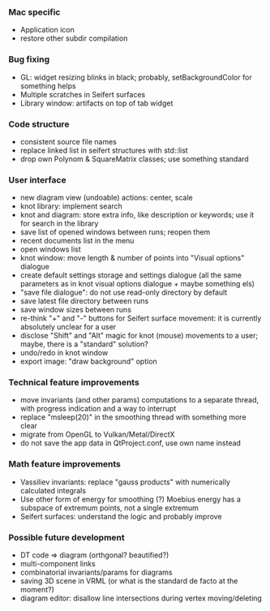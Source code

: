 ### Mac specific

* Application icon
* restore other subdir compilation

### Bug fixing

* GL: widget resizing blinks in black; probably, setBackgroundColor for something helps
* Multiple scratches in Seifert surfaces
* Library window: artifacts on top of tab widget

### Code structure

* consistent source file names
* replace linked list in seifert structures with std::list
* drop own Polynom & SquareMatrix classes; use something standard

### User interface

* new diagram view (undoable) actions: center, scale
* knot library: implement search
* knot and diagram: store extra info, like description or keywords; use it for search in the library
* save list of opened windows between runs; reopen them
* recent documents list in the menu
* open windows list
* knot window: move length & number of points into "Visual options" dialogue
* create default settings storage and settings dialogue (all the same parameters as in knot visual options dialogue + maybe something els)
* "save file dialogue": do not use read-only directory by default
* save latest file directory between runs
* save window sizes between runs
* re-think "+" and "-" buttons for Seifert surface movement: it is currently absolutely unclear for a user
* disclose "Shift" and "Alt" magic for knot (mouse) movements to a user; maybe, there is a "standard" solution?
* undo/redo in knot window
* export image: "draw background" option

### Technical feature improvements

* move invariants (and other params) computations to a separate thread, with progress indication and a way to interrupt
* replace "msleep(20)" in the smoothing thread with something more clear
* migrate from OpenGL to Vulkan/Metal/DirectX
* do not save the app data in QtProject.conf, use own name instead

### Math feature improvements

* Vassiliev invariants: replace "gauss products" with numerically calculated integrals
* Use other form of energy for smoothing (?) Moebius energy has a subspace of extremum points, not a single extremum
* Seifert surfaces: understand the logic and probably improve

### Possible future development

* DT code => diagram (orthgonal? beautified?)
* multi-component links
* combinatorial invariants/params for diagrams
* saving 3D scene in VRML (or what is the standard de facto at the moment?)
* diagram editor: disallow line intersections during vertex moving/deleting
